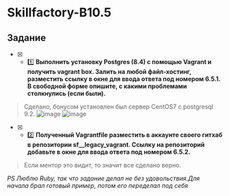 # Skillfactory-B10.5 

## Задание
* [x] - :one: **Выполнить установку Postgres (8.4) с помощью Vagrant и получить vagrant box. Залить на любой файл-хостинг, разместить ссылку в окне для ввода ответа под номером 6.5.1. В свободной форме опишите, с какими проблемами столкнулись (если были).**
> Сделано, бонусом установлен был сервер CentOS7 с postgresql 9.2.
![image]() ![image]()

* [x] - :two: **Полученный Vagrantfile разместить в аккаунте своего гитхаб в репозитории sf__legacy_vagrant. Ссылку на репозиторий добавьте в окне для ввода ответа под номером 6.5.2.**
> Если ментор это видит, то значит все сделано верно.

*PS Люблю Ruby, так что задание делал не без удовольствия.Для начала брал готовый пример, потом его переделал под себя*
